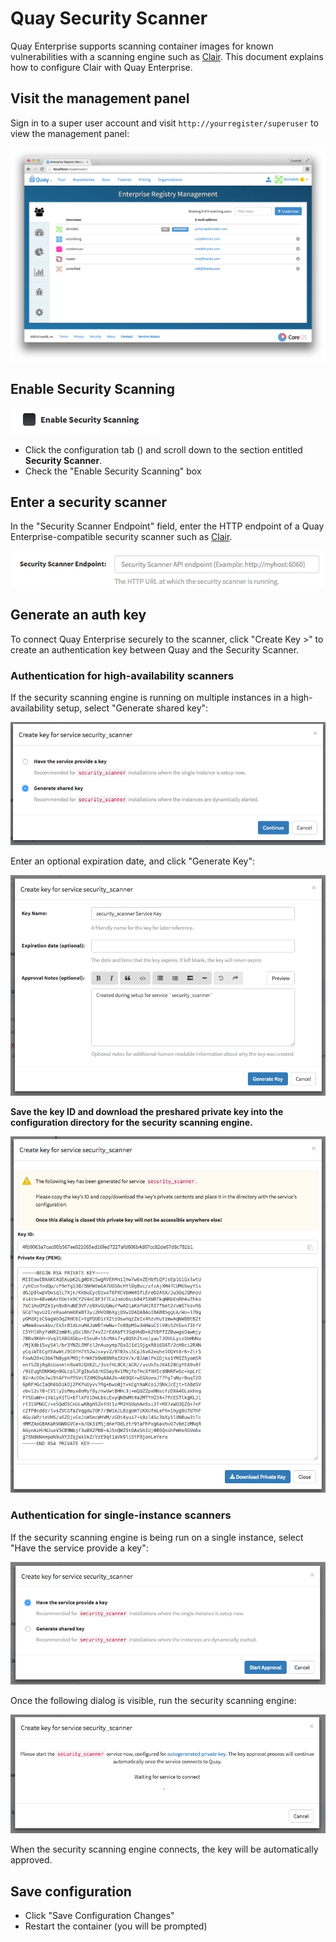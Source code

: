# Quay Security Scanner

Quay Enterprise supports scanning container images for known vulnerabilities with a scanning engine such as [Clair](clair.md).
This document explains how to configure Clair with Quay Enterprise.

## Visit the management panel

Sign in to a super user account and visit `http://yourregister/superuser` to view the management panel:

<img src="img/superuser.png" class="img-center" alt="Quay Enterprise Management Panel"/>

## Enable Security Scanning

<img src="img/enable-security-scanning.png" class="img-center" alt="Enable Security Scanning"/>

- Click the configuration tab (<span class="fa fa-gear"></span>) and scroll down to the section entitled **Security Scanner**.
- Check the "Enable Security Scanning" box


## Enter a security scanner

In the "Security Scanner Endpoint" field, enter the HTTP endpoint of a Quay Enterprise-compatible security scanner such as [Clair](clair.md).

<img src="img/security-scanner-endpoint.png" class="img-center" alt="Security Scanner Endpoint"/>

## Generate an auth key

To connect Quay Enterprise securely to the scanner, click "Create Key >" to create an authentication key between Quay and the Security Scanner.

### Authentication for high-availability scanners

If the security scanning engine is running on multiple instances in a high-availability setup, select "Generate shared key":

<img src="img/security-scanner-generate-shared.png" class="img-center" alt="Security Scanner Generate Shared Key"/>

Enter an optional expiration date, and click "Generate Key":

<img src="img/security-scanner-generate-shared-dialog.png" class="img-center" alt="Security Scanner Generate Shared Key"/>

**Save the key ID and download the preshared private key into the configuration directory for the security scanning engine.**

<img src="img/security-scanner-shared-key.png" class="img-center" alt="Security Scanner Shared Key"/>

### Authentication for single-instance scanners

If the security scanning engine is being run on a single instance, select "Have the service provide a key":

<img src="img/security-scanner-service-provide-key.png" class="img-center" alt="Security Scanner Service Provide Key"/>

Once the following dialog is visible, run the security scanning engine:

<img src="img/security-scanner-service-awaiting-key.png" class="img-center" alt="Security Scanner Service Awaiting Key"/>

When the security scanning engine connects, the key will be automatically approved.

## Save configuration

- Click "Save Configuration Changes"
- Restart the container (you will be prompted)
